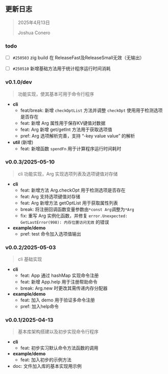 ## 更新日志

> 2025年4月13日
>
> Joshua Conero



### todo

- [ ] `#250503`  zig build 在 ReleaseFast及ReleaseSmall无效（无输出）
- [ ] `#250510`  新增基础方法用于统计程序运行时间消耗



### v0.1.0/dev

> 功能实现，使其基本可用于命令行程序

- **cli**
  - feat/break: 新增 `checkOptList` 方法并调整 `checkOpt` 使用用于检测选项是否存在
  - feat: 新增 Arg 属性用于保存KV键值对数据
  - feat: Arg 新增 get/getInt 方法用于获取选项值
  - pref: Arg 选项解析完善，支持 “-key value value” 的解析
- **util** (新增)
  - feat: 新增函数 `spendFn` 用于计算程序运行时间耗时




### v0.0.3/2025-05-10

> cli 功能实现，Arg 实现选项列表及选项键值对存储

- **cli**
  - feat: 新增方法 Arg.checkOpt 用于检测选项是否存在
  - feat: Arg 支持选项键值对存储
  - feat: Arg 新增方法 getOptList 用于获取属性列表
  - break: 将注册回调函数变量参数由`*const Arg`调整为`*Arg` 
  - fix: 重写 Arg 实例化函数，并修复 `error.Unexpected: GetLastError(998): 内存位置访问无效` 的错误
- **example/demo**
  - pref: test 命令加入选项值输出






### v0.0.2/2025-05-03

> cli 基础实现

- **cli**
  - feat: App 通过 hashMap 实现命令注册
  - feat: 新增 App.help 用于注册帮助命令
  - break: Arg.new 时更改其需传递内存分配器
- **example/demo**
  - feat: 加入 demo 用于验证多命令注册
  - pref: 加入help命令




### v0.0.1/2025-04-13

> 基本库架构搭建以及初步实现命令行程序

- **cli**
  - feat: 初步实习默认命令方法函数的调用
- **example/demo**
  - feat: 加入初步的示例方法
- doc: 文件加入库的基本实现用示例